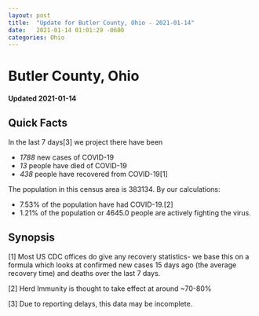 ```yaml
---
layout: post
title:  "Update for Butler County, Ohio - 2021-01-14"
date:   2021-01-14 01:01:29 -0600
categories: Ohio
---
```


# Butler County, Ohio
#### Updated 2021-01-14

## Quick Facts

In the last 7 days[3] we project there have been
- *1788* new cases of COVID-19
- *13* people have died of COVID-19
- *438* people have recovered from COVID-19[1]

The population in this census area is 383134. By our calculations:
- 7.53% of the population have had COVID-19.[2]
- 1.21% of the population or 4645.0 people are actively fighting the virus.

## Synopsis




[1] Most US CDC offices do give any recovery statistics- we base this on a formula which looks at confirmed new cases
15 days ago (the average recovery time) and deaths over the last 7 days.

[2] Herd Immunity is thought to take effect at around ~70-80%

[3] Due to reporting delays, this data may be incomplete.
 
    